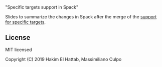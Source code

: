 "Specific targets support in Spack"
 
Slides to summarize the changes in Spack after the merge of the [support for specific targets](https://github.com/spack/spack/pull/3206).
 
## License

MIT licensed

Copyright (C) 2019 Hakim El Hattab, Massimiliano Culpo
